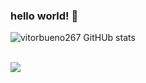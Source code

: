 ### hello world! 👋

![vitorbueno267 GitHUb stats](https://github-readme-stats.vercel.app/api?username=vitorbueno267&show_icons=true&theme=tokyonight)

<div style="display: inlide_block"><br/>
    <img aling ="center alt="html5" src="https://img.shields.io/badge/HTML5-E34F26?style=for-the-badge&logo=html5&logoColor=white"
</div>
